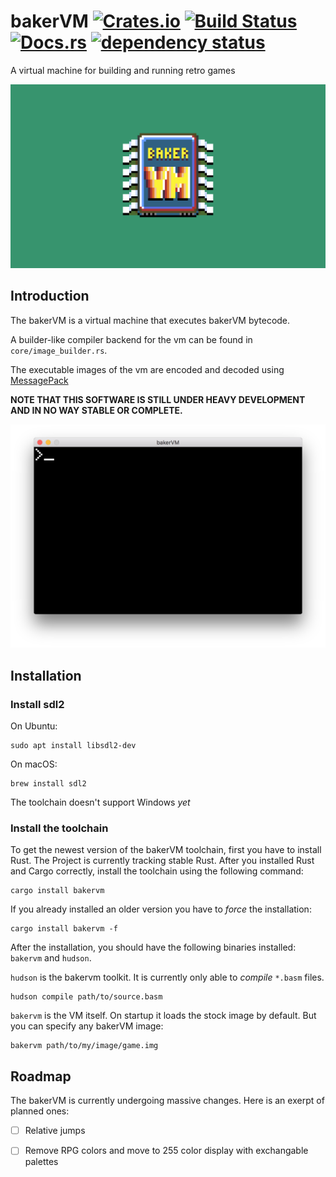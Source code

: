 # bakerVM [![Crates.io][crate-image]][crate-link] [![Build Status][travis-image]][travis-link] [![Docs.rs][docs-image]][docs-link] [![dependency status][deps-image]][deps-link]
A virtual machine for building and running retro games

![The logo of the bakerVM][logo]

## Introduction

The bakerVM is a virtual machine that executes bakerVM bytecode.

A builder-like compiler backend for the vm can be found in `core/image_builder.rs`.

The executable images of the vm are encoded and decoded using [MessagePack][msgpack]

**NOTE THAT THIS SOFTWARE IS STILL UNDER HEAVY DEVELOPMENT AND IN NO WAY STABLE OR COMPLETE.**

![A screenshot of the bakerVM][screenshot]

## Installation

### Install sdl2

On Ubuntu:
```shell
sudo apt install libsdl2-dev
```

On macOS:
```shell
brew install sdl2
```

The toolchain doesn't support Windows *yet*

### Install the toolchain

To get the newest version of the bakerVM toolchain, first you have to install Rust. The Project is currently tracking stable Rust. After you installed Rust and Cargo correctly, install the toolchain using the following command:
```shell
cargo install bakervm
```
If you already installed an older version you have to *force* the installation:
```shell
cargo install bakervm -f
```

After the installation, you should have the following binaries installed: `bakervm` and `hudson`.

`hudson` is the bakervm toolkit. It is currently only able to *compile* `*.basm` files.
```
hudson compile path/to/source.basm
```
`bakervm` is the VM itself. On startup it loads the stock image by default. But you can specify any bakerVM image:
```shell
bakervm path/to/my/image/game.img
```

## Roadmap

The bakerVM is currently undergoing massive changes. Here is an exerpt of planned ones:

- [ ] Relative jumps
- [ ] Remove RPG colors and move to 255 color display with exchangable palettes


[deps-image]:https://deps.rs/repo/github/bakervm/bakervm/status.svg
[deps-link]: https://deps.rs/repo/github/bakervm/bakervm
[crate-image]: https://img.shields.io/crates/v/bakervm.svg
[crate-link]: https://crates.io/crates/bakervm
[travis-image]: https://travis-ci.org/bakervm/bakervm.svg?branch=master
[travis-link]: https://travis-ci.org/bakervm/bakervm
[docs-image]: https://docs.rs/bakervm/badge.svg
[docs-link]: https://docs.rs/bakervm
[screenshot]: https://raw.githubusercontent.com/bakervm/bakervm/master/screenshot.png
[logo]: https://raw.githubusercontent.com/bakervm/bakervm/master/logo.png
[msgpack]: http://msgpack.org
